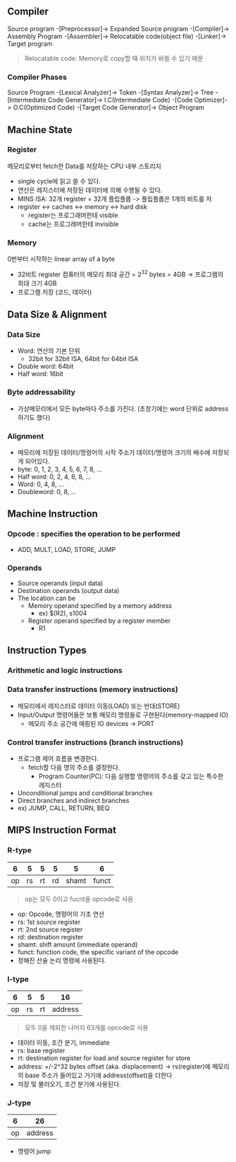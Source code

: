 ## Compiler

Source program -[Preprocessor]-> Expanded Source program -[Compiler]-> Assembly Program -[Assembler]-> Relocatable code(object file) -[Linker]-> Target program

> Relocatable code: Memory로 copy할 때 위치가 바뀔 수 있기 때문

### Compiler Phases
Source Program -[Lexical Analyzer]-> Token -[Syntax Analyzer]-> Tree -[Intermediate Code Generator]-> I.C(Intermediate Code) -[Code Optimizer]-> O.C(Optimized Code) -[Target Code Generator]-> Object Program
## Machine State
### Register
메모리로부터 fetch한 Data를 저장하는 CPU 내부 스토리지
- single cycle에 읽고 쓸 수 있다.
- 연산은 레지스터에 저장된 데이터에 의해 수행될 수 있다.
- MINS ISA: 32개 register = 32개 플립플롭 -> 플립플롭은 1개의 비트를 저
- register <-> caches <-> memory <-> hard disk
	- register는 프로그래머한테 visible
	- cache는 프로그래머한테 invisible
### Memory
0번부터 시작하는 linear array of a byte
- 32비트 register 컴퓨터의 메모리 최대 공간 = $2^{32}$ bytes = 4GB -> 프로그램의 최대 크기 4GB
- 프로그램 저장 (코드, 데이터)

## Data Size & Alignment
### Data Size
- Word: 연산의 기본 단위
	- 32bit for 32bit ISA, 64bit for 64bit ISA
- Double word: 64bit
- Half word: 16bit
### Byte addressability
- 가상메모리에서 모든 byte마다 주소를 가진다. (초창기에는 word 단위로 address하기도 했다)
### Alignment
- 메모리에 저장된 데이터/명령어의 시작 주소가 데이터/명령어 크기의 배수에 저장되게 되어있다.
- byte: 0, 1, 2, 3, 4, 5, 6, 7, 8, ...
- Half word: 0, 2, 4, 6, 8, ...
- Word: 0, 4, 8, ...
- Doubleword: 0, 8, ...

## Machine Instruction
### Opcode : specifies the operation to be performed
- ADD, MULT, LOAD, STORE, JUMP
### Operands
- Source operands (input data)
- Destination operands (output data)
- The location can be
	- Memory operand specified by a memory address
		- ex) $(R2), s1004
	- Register operand specified by a register member
		- R1

## Instruction Types
### Arithmetic and logic instructions
### Data transfer instructions (memory instructions)
- 메모리에서 레지스터로 데이터 이동(LOAD) 또는 반대(STORE)
- Input/Output 명령어들은 보통 메모리 명령들로 구현된다(memory-mapped IO)
	- 메모리 주소 공간에 매핑된 IO devices -> PORT
### Control transfer instructions (branch instructions)
- 프로그램 제어 흐름을 변경한다.
	- fetch할 다음 명의 주소를 결정한다.
		- Program Counter(PC): 다음 실행할 명령어의 주소를 갖고 있는 특수한 레지스터 
- Unconditional jumps and conditional branches
- Direct branches and indirect branches
- ex) JUMP, CALL, RETURN, BEQ

## MIPS Instruction Format

### R-type
| 6   | 5   | 5   | 5   | 5     | 6     |
| --- | --- | --- | --- | ----- | ----- |
| op  | rs  | rt  | rd  | shamt | funct |
> op는 모두 0이고 fucnt을 opcode로 사용
- op: Opcode, 명령어의 기초 연산
- rs: 1st source register
- rt: 2nd source register
- rd: destination register
- shamt: shift amount (immediate operand)
- funct: function code, the specific variant of the opcode
- 정해진 산술 논리 명령에 사용된다.
### I-type
| 6   | 5   | 5   | 16      |
| --- | --- | --- | ------- |
| op  | rs  | rt  | address |
> 모두 0을 제외한 나머지 63개를 opcode로 사용
- 데이터 이동, 조건 분기, immediate
- rs: base register
- rt: destination register for load and source register for store
- address: +/-2^32 bytes offset (aka. displacement) -> rs(register)에 메모리의 base 주소가 들어있고 거기에 address(offset)을 더한다
- 저장 및 불러오기, 조건 분기에 사용된다.
### J-type
| 6   | 26      |
| --- | ------- |
| op  | address |
- 명령어 jump